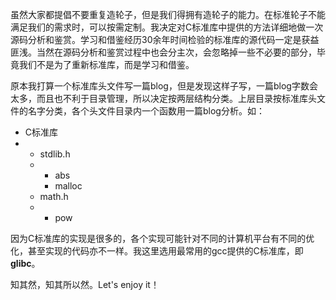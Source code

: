 虽然大家都提倡不要重复造轮子，但是我们得拥有造轮子的能力。在标准轮子不能满足我们的需求时，可以按需定制。我决定对C标准库中提供的方法详细地做一次源码分析和鉴赏。学习和借鉴经历30余年时间检验的标准库的源代码一定是获益匪浅。当然在源码分析和鉴赏过程中也会分主次，会忽略掉一些不必要的部分，毕竟我们不是为了重新标准库，而是学习和借鉴。

原本我打算一个标准库头文件写一篇blog，但是发现这样子写，一篇blog字数会太多，而且也不利于目录管理，所以决定按两层结构分类。上层目录按标准库头文件的名字分类，各个头文件目录内一个函数用一篇blog分析。如：

+ C标准库
+ + stdlib.h
  + + abs
    + malloc
  + math.h
  + + pow

因为C标准库的实现是很多的，各个实现可能针对不同的计算机平台有不同的优化，甚至实现的代码亦不一样。我这里选用最常用的gcc提供的C标准库，即**glibc**。

知其然，知其所以然。Let's enjoy it！